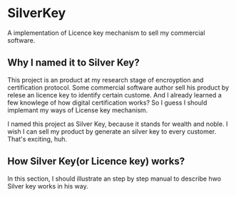 SilverKey
=========

A implementation of Licence key mechanism to sell my commercial software. 

Why I named it to Silver Key?
-----------------------------

This project is an product at my research stage of
encroyption and certification protocol. Some commercial software
author sell his product by relese an licence key to identify 
certain custome. And I already learned a few knowlege of how
digital certification works? So I guess I should implemant my
ways of License key mechanism.

I named this project as Silver Key, because it stands for wealth and 
noble. I wish I can sell my product by generate an silver key to
every customer. That's exciting, huh.

How Silver Key(or Licence key) works?
-------------------------------------

In this section, I should illustrate an step by step manual to
describe hwo Silver key works in his way.

